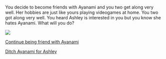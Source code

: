 You decide to become friends with Ayanami and you two get along very well. Her hobbies are just like yours playing videogames at home. You two got along very well. You heard Ashley is interested in you but you know she hates Ayanami.
What will you do?

![](https://danbooru.donmai.us/data/__ayanami_terebi_chan_and_shoboon_azur_lane_and_1_more_drawn_by_idaten93__b4acebf0264d6d502a6a9a20178d7def.png)

[Continue being friend with Ayanami](ayanami1/stay.md)

[Ditch Ayanami for Ashley]()